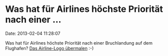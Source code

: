 Was hat für Airlines höchste Priorität nach einer \...
======================================================

Date: 2013-02-04 11:28:07

Was hat für Airlines höchste Priorität nach einer Bruchlandung auf dem
Flughafen? [Das Airline-Logo
übermalen](http://www.tagesanzeiger.ch/panorama/vermischtes/Alitalia-spritzt-ueber-Nacht-Ungluecksmaschine-um/story/11221226)
:-)

